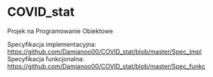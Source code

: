 # COVID_stat
Projek na Programowanie Obiektowe

Specyfikacja implementacyjna: https://github.com/Damianoo00/COVID_stat/blob/master/Spec_Impl
Specyfikacja funkcjonalna: https://github.com/Damianoo00/COVID_stat/blob/master/Spec_funkc
